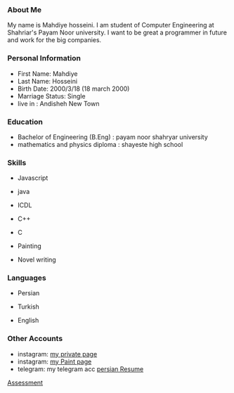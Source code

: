 <img src="" />

### About Me

My name is Mahdiye hosseini.
I am student of Computer Engineering at Shahriar's Payam Noor university. 
I want to be great a programmer in future and work for the big companies.

### Personal Information

- First Name: Mahdiye
- Last Name: Hosseini
- Birth Date: 2000/3/18 (18 march 2000)
- Marriage Status: Single
- live in : Andisheh New Town

### Education

- Bachelor of Engineering (B.Eng) : payam noor shahryar university
- mathematics and physics diploma : shayeste high school

### Skills

+ Javascript

+ java

+ ICDL

+ C++

+ C

+ Painting

+ Novel writing

### Languages

- Persian

- Turkish

- English


### Other Accounts

- instagram: <a href="https://instagram.com/_mahiii.h_?igshid=85009zzs0qxp">my private page</a>
- instagram: <a href="https://instagram.com/_mahiii.art_?igshid=843xjbt2wstc"> my Paint page </a> 
- telegram: <a herf="https://telegram.com/maya_h780"> my telegram acc </a>
<a href="https://mahi-hosseini.github.io/Resume-fa/"> persian Resume </a>

<a href="https://github.com/mahi-hosseini/PNU_3991_AR/blob/main/_General/XX_CV_CheckList_AR_3991.pdf"> Assessment </a>
